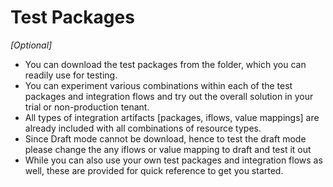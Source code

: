 # Test Packages

*[Optional]*

- You can download the test packages from the folder, which you can readily use for testing. 
- You can experiment various combinations within each of the test packages and integration flows and try out the overall solution in your trial or non-production tenant.
- All types of integration artifacts [packages, iflows, value mappings] are already included with all combinations of resource types.
- Since Draft mode cannot be download, hence to test the draft mode please change the any iflows or value mapping to draft and test it out
- While you can also use your own test packages and integration flows as well, these are provided for quick reference to get you started.
